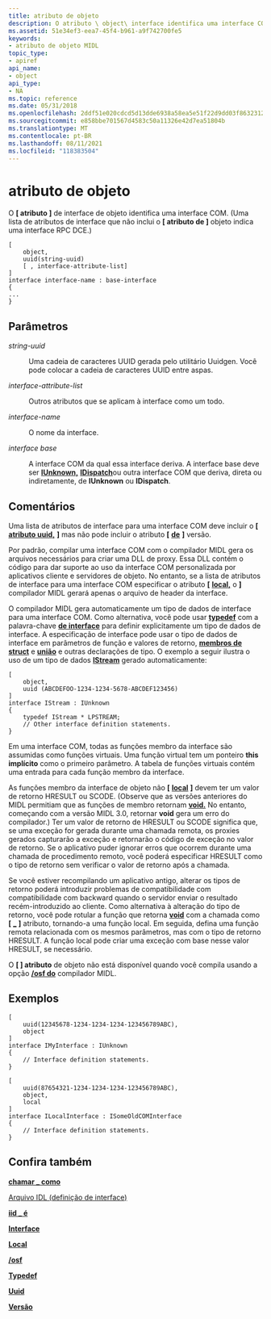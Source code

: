 ```yaml
---
title: atributo de objeto
description: O atributo \ object\ interface identifica uma interface COM.
ms.assetid: 51e34ef3-eea7-45f4-b961-a9f742700fe5
keywords:
- atributo de objeto MIDL
topic_type:
- apiref
api_name:
- object
api_type:
- NA
ms.topic: reference
ms.date: 05/31/2018
ms.openlocfilehash: 2ddf51e020cdcd5d13dde6938a58ea5e51f22d9dd03f8632312b3d6b8453a9ae
ms.sourcegitcommit: e858bbe701567d4583c50a11326e42d7ea51804b
ms.translationtype: MT
ms.contentlocale: pt-BR
ms.lasthandoff: 08/11/2021
ms.locfileid: "118383504"
---
```

# <a name="object-attribute"></a>atributo de objeto

O **\[ atributo \]** de interface de objeto identifica uma interface COM. (Uma lista de atributos de interface que não inclui o **\[ atributo de \]** objeto indica uma interface RPC DCE.)

``` syntax
[ 
    object, 
    uuid(string-uuid)
    [ , interface-attribute-list] 
] 
interface interface-name : base-interface
{
...    
}
```

## <a name="parameters"></a>Parâmetros

<dl> <dt>

*string-uuid* 
</dt> <dd>

Uma cadeia de caracteres UUID gerada pelo utilitário Uuidgen. Você pode colocar a cadeia de caracteres UUID entre aspas.

</dd> <dt>

*interface-attribute-list* 
</dt> <dd>

Outros atributos que se aplicam à interface como um todo.

</dd> <dt>

*interface-name* 
</dt> <dd>

O nome da interface.

</dd> <dt>

*interface base* 
</dt> <dd>

A interface COM da qual essa interface deriva. A interface base deve ser [**IUnknown,**](/windows/win32/api/unknwn/nn-unknwn-iunknown) [**IDispatch**](/windows/win32/api/oaidl/nn-oaidl-idispatch)ou outra interface COM que deriva, direta ou indiretamente, de **IUnknown** ou **IDispatch**.

</dd> </dl>

## <a name="remarks"></a>Comentários

Uma lista de atributos de interface para uma interface COM deve incluir o **\[** [**atributo uuid,**](uuid.md) **\]** mas não pode incluir o atributo **\[** [**de**](version.md) **\]** versão.

Por padrão, compilar uma interface COM com o compilador MIDL gera os arquivos necessários para criar uma DLL de proxy. Essa DLL contém o código para dar suporte ao uso da interface COM personalizada por aplicativos cliente e servidores de objeto. No entanto, se a lista de atributos de interface para uma interface COM especificar o atributo **\[** [**local,**](local.md) o **\]** compilador MIDL gerará apenas o arquivo de header da interface.

O compilador MIDL gera automaticamente um tipo de dados de interface para uma interface COM. Como alternativa, você pode usar [**typedef**](typedef.md) com a palavra-chave [**de interface**](interface.md) para definir explicitamente um tipo de dados de interface. A especificação de interface pode usar o tipo de dados de interface em parâmetros de função e valores de retorno, [**membros de struct**](struct.md) e [**união**](union.md) e outras declarações de tipo. O exemplo a seguir ilustra o uso de um tipo de dados [**IStream**](/windows/desktop/api/objidl/nn-objidl-istream) gerado automaticamente:

``` syntax
[
    object, 
    uuid (ABCDEFOO-1234-1234-5678-ABCDEF123456)
] 
interface IStream : IUnknown
{ 
    typedef IStream * LPSTREAM; 
    // Other interface definition statements.
}
```

Em uma interface COM, todas as funções membro da interface são assumidas como funções virtuais. Uma função virtual tem um ponteiro **this implícito** como o primeiro parâmetro. A tabela de funções virtuais contém uma entrada para cada função membro da interface.

As funções membro da interface de objeto não **\[** [**local**](local.md) **\]** devem ter um valor de retorno HRESULT ou SCODE. (Observe que as versões anteriores do MIDL permitiam que as funções de membro retornam [**void.**](void.md) No entanto, começando com a versão MIDL 3.0, retornar **void** gera um erro do compilador.) Ter um valor de retorno de HRESULT ou SCODE significa que, se uma exceção for gerada durante uma chamada remota, os proxies gerados capturarão a exceção e retornarão o código de exceção no valor de retorno. Se o aplicativo puder ignorar erros que ocorrem durante uma chamada de procedimento remoto, você poderá especificar HRESULT como o tipo de retorno sem verificar o valor de retorno após a chamada.

Se você estiver recompilando um aplicativo antigo, alterar os tipos de retorno poderá introduzir problemas de compatibilidade com compatibilidade com backward quando o servidor enviar o resultado recém-introduzido ao cliente. Como alternativa à alteração do tipo de retorno, você pode rotular a função que retorna [**void**](void.md) com a chamada como **\[** [**\_**](call-as.md) **\]** atributo, tornando-a uma função local. Em seguida, defina uma função remota relacionada com os mesmos parâmetros, mas com o tipo de retorno HRESULT. A função local pode criar uma exceção com base nesse valor HRESULT, se necessário.

O **\[ \] atributo** de objeto não está disponível quando você compila usando a opção [**/osf do**](-osf.md) compilador MIDL.

## <a name="examples"></a>Exemplos

``` syntax
[
    uuid(12345678-1234-1234-1234-123456789ABC), 
    object
] 
interface IMyInterface : IUnknown
{
    // Interface definition statements.
}

[
    uuid(87654321-1234-1234-1234-123456789ABC), 
    object, 
    local
] 
interface ILocalInterface : ISomeOldCOMInterface
{
    // Interface definition statements.
}
```

## <a name="see-also"></a>Confira também

<dl> <dt>

[**chamar \_ como**](call-as.md)
</dt> <dt>

[Arquivo IDL (definição de interface)](interface-definition-idl-file.md)
</dt> <dt>

[**iid \_ é**](iid-is.md)
</dt> <dt>

[**Interface**](interface.md)
</dt> <dt>

[**Local**](local.md)
</dt> <dt>

[**/osf**](-osf.md)
</dt> <dt>

[**Typedef**](typedef.md)
</dt> <dt>

[**Uuid**](uuid.md)
</dt> <dt>

[**Versão**](version.md)
</dt> </dl>

 

 
